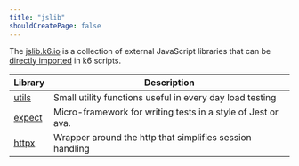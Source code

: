 ```yaml
---
title: "jslib"
shouldCreatePage: false
---
```


The [jslib.k6.io](https://jslib.k6.io/) is a collection of external JavaScript libraries that can be [directly imported](https://k6.io/docs/using-k6/modules#remote-http-s-modules) in k6 scripts.  


| Library | Description |
| -------- | ----------- |
| [utils](/javascript-api/jslib/utils)  | Small utility functions useful in every day load testing |
| [expect](/javascript-api/jslib/expect)  | Micro-framework for writing tests in a style of Jest or ava.  |
| [httpx](/javascript-api/jslib/httpx)  | Wrapper around the http that simplifies session handling |

